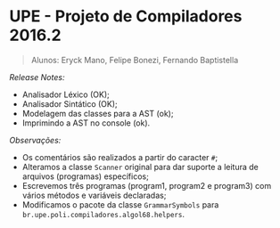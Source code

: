 UPE - Projeto de Compiladores 2016.2
====================================
> Alunos: Eryck Mano, Felipe Bonezi, Fernando Baptistella

*Release Notes:*
* Analisador Léxico (OK);
* Analisador Sintático (OK);
* Modelagem das classes para a AST (ok);
* Imprimindo a AST no console (ok).

*Observações:*
* Os comentários são realizados a partir do caracter `#`;
* Alteramos a classe `Scanner` original para dar suporte a leitura de arquivos (programas) específicos;
* Escrevemos três programas (program1, program2 e program3) com vários métodos e variáveis declaradas;
* Modificamos o pacote da classe `GrammarSymbols` para `br.upe.poli.compiladores.algol68.helpers`.
